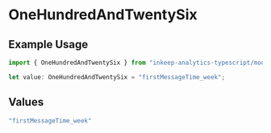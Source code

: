 # OneHundredAndTwentySix

## Example Usage

```typescript
import { OneHundredAndTwentySix } from "inkeep-analytics-typescript/models/operations";

let value: OneHundredAndTwentySix = "firstMessageTime_week";
```

## Values

```typescript
"firstMessageTime_week"
```